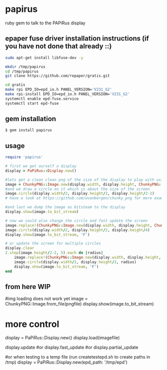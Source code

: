 # papirus

ruby gem to talk to the PAPiRus display

## epaper fuse driver installation instructions (if you have not done that already ::)
```bash
sudo apt-get install libfuse-dev -y

mkdir /tmp/papirus
cd /tmp/papirus
git clone https://github.com/repaper/gratis.git

cd gratis
make rpi EPD_IO=epd_io.h PANEL_VERSION='V231_G2'
make rpi-install EPD_IO=epd_io.h PANEL_VERSION='V231_G2'
systemctl enable epd-fuse.service
systemctl start epd-fuse
```
## gem installation

```bash
$ gem install papirus
```
## usage

```ruby
require 'papirus'

# first we get ourself a display
display = PaPiRus::Display.new()

#lets get a clean clean png of the size of the display to play with using chunky_png
image = ChunkyPNG::Image.new(display.width, display.height, ChunkyPNG::Color::WHITE)
#and we draw a circle on it which is about the size of the screen
image.circle(display.width/2, display.height/2, display.height/2-2)
# have a look at https://github.com/wvanbergen/chunky_png for more examples

#and last we dump the image as bitsteam to the display
display.show(image.to_bit_stream)

# now we could also change the circle and fast update the screen
image.replace!(ChunkyPNG::Image.new(display.width, display.height, ChunkyPNG::Color::WHITE))
image.circle(display.width/2, display.height/2, display.height/4)
display.show(image.to_bit_stream, 'F')

# or update the screen for multiple circles
display.clear
2.step(image.height/2-2, 5).each do |radius|
    image.replace!(ChunkyPNG::Image.new(display.width, display.height, ChunkyPNG::Color::WHITE))
    image.circle(display.width/2, display.height/2, radius)
    display.show(image.to_bit_stream, 'F')
end
```

## from here WIP

#img loading does not work yet
image = ChunkyPNG::Image.from_file(pngfile)
display.show(image.to_bit_stream)

# more control
display = PaPiRus::Display.new()
display.load(imagefile)

display.update #or
display.fast_update #or
display.partial_update

#or when testing to a temp file (run createtestepd.sh to create paths in /tmp)
display = PaPiRus::Display.new(epd_path: '/tmp/epd')
